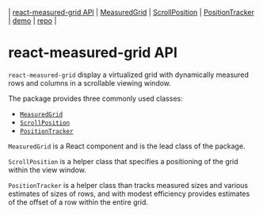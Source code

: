 | [react-measured-grid API](./api.md) | [MeasuredGrid](./MeasuredGrid.md) | [ScrollPosition](./ScrollPosition.md) | [PositionTracker](./PositionTracker.md) | [demo](./demo1/build) | [repo](https://github.com/DavidCary/react-measured-grid) |

# react-measured-grid API

`react-measured-grid` display a virtualized grid
with dynamically measured rows and columns in a scrollable viewing window.

The package provides three commonly used classes:

  - [`MeasuredGrid`](./MeasuredGrid.md)
  - [`ScrollPosition`](./ScrollPosition.md)
  - [`PositionTracker`](./PositionTracker.md)

`MeasuredGrid` is a React component and is the lead class of the package.

`ScrollPosition` is a helper class that specifies a positioning of the
grid within the view window.

`PositionTracker` is a helper class than tracks
measured sizes and various estimates of sizes of rows,
and with modest efficiency provides estimates of the
offset of a row within the entire grid.

